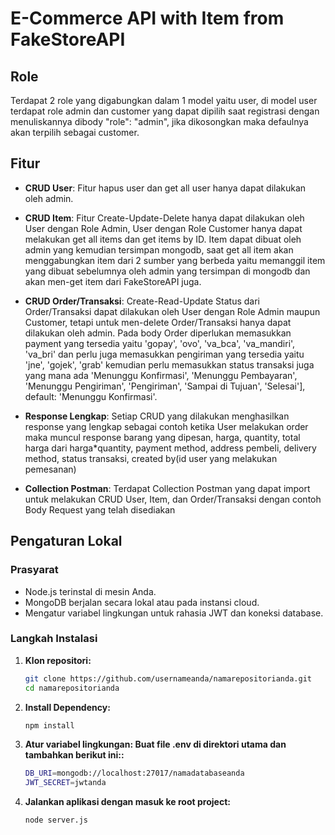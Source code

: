 # E-Commerce API with Item from FakeStoreAPI

## Role
Terdapat 2 role yang digabungkan dalam 1 model yaitu user, di model user terdapat role admin dan customer yang dapat dipilih saat registrasi dengan menuliskannya dibody "role": "admin", jika dikosongkan maka defaulnya akan terpilih sebagai customer. 

## Fitur

- **CRUD User**: Fitur hapus user dan get all user hanya dapat dilakukan oleh admin.
  
- **CRUD Item**: Fitur Create-Update-Delete hanya dapat dilakukan oleh User dengan Role Admin, User dengan Role Customer hanya dapat melakukan get all items dan get items by ID. Item dapat dibuat oleh admin yang kemudian tersimpan mongodb, saat get all item akan menggabungkan item dari 2 sumber yang berbeda yaitu memanggil item yang dibuat sebelumnya oleh admin yang tersimpan di mongodb dan akan men-get item dari FakeStoreAPI juga. 

- **CRUD Order/Transaksi**: Create-Read-Update Status dari Order/Transaksi dapat dilakukan oleh User dengan Role Admin maupun Customer, tetapi untuk men-delete Order/Transaksi hanya dapat dilakukan oleh admin. Pada body Order diperlukan memasukkan payment yang tersedia yaitu 'gopay', 'ovo', 'va_bca', 'va_mandiri', 'va_bri' dan perlu juga memasukkan pengiriman yang tersedia yaitu 'jne', 'gojek', 'grab' kemudian perlu memasukkan status transaksi juga yang mana ada 'Menunggu Konfirmasi', 'Menunggu Pembayaran', 'Menunggu Pengiriman', 'Pengiriman', 'Sampai di Tujuan', 'Selesai'], default: 'Menunggu Konfirmasi'.

- **Response Lengkap**: Setiap CRUD yang dilakukan menghasilkan response yang lengkap sebagai contoh ketika User melakukan order maka muncul response barang yang dipesan, harga, quantity, total harga dari harga*quantity, payment method, address pembeli, delivery method, status transaksi, created by(id user yang melakukan pemesanan)

- **Collection Postman**: Terdapat Collection Postman yang dapat import untuk melakukan CRUD User, Item, dan Order/Transaksi dengan contoh Body Request yang telah disediakan

## Pengaturan Lokal

### Prasyarat

- Node.js terinstal di mesin Anda.
- MongoDB berjalan secara lokal atau pada instansi cloud.
- Mengatur variabel lingkungan untuk rahasia JWT dan koneksi database.

### Langkah Instalasi

1. **Klon repositori:**
   ```bash
   git clone https://github.com/usernameanda/namarepositorianda.git
   cd namarepositorianda
   ```
2. **Install Dependency:**
   ```bash
   npm install
   ```
3. **Atur variabel lingkungan: Buat file .env di direktori utama dan tambahkan berikut ini::**
   ```bash
   DB_URI=mongodb://localhost:27017/namadatabaseanda
   JWT_SECRET=jwtanda
   ```
4. **Jalankan aplikasi dengan masuk ke root project:**
   ```bash
   node server.js
   ```

   
